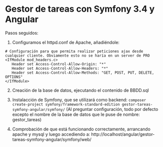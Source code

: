 # Gestor de tareas con Symfony 3.4 y Angular

Pasos seguidos:

1. Configuramos el httpd.conf de Apache, añadiéndole:
 ```
# Configuración para que permita realizar peticiones ajax desde cualquier cliente. Obviamente esto no se haría en un server de PRO
<IfModule mod_headers.c>
	Header set Access-Control-Allow-Origin: "*"
	Header set Access-Control-Allow-Headers: "*"
	Header set Access-Control-Allow-Methods: "GET, POST, PUT, DELETE, OPTIONS"
</IfModule>
 ```

2. Creación de la base de datos, ejecutando el contenido de BBDD.sql

3. Instalacción de Symfony, que se utilizará como backend:
 ```composer create-project symfony/framework-standard-edition gestor-tareas-symfony-angular/symfony/``` 
 (Al preguntar configuración, todo por defecto excepto el nombre de la base de datos que le puse de nombre: gestor_tareas)

4. Comprobación de que está funcionando correctamente, arrancando apache y mysql y luego accediendo a: http://localhost/angular/gestor-tareas-symfony-angular/symfony/web/



